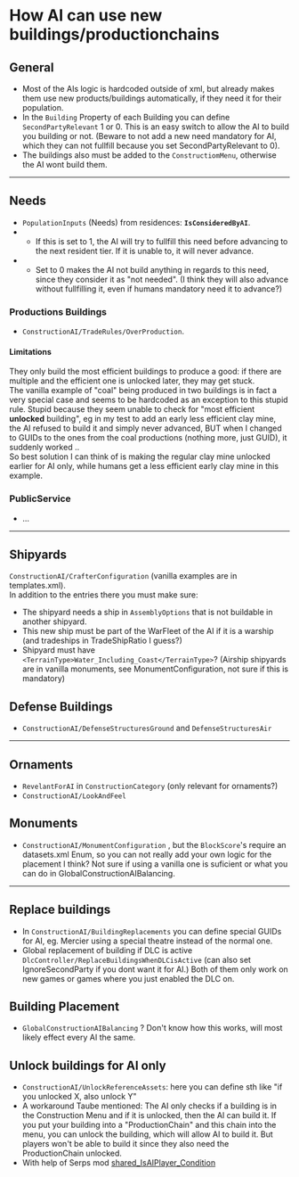 # How AI can use new buildings/productionchains

## General
- Most of the AIs logic is hardcoded outside of xml, but already makes them use new products/buildings automatically, if they need it for their population.  
- In the `Building` Property of each Building you can define `SecondPartyRelevant` 1 or 0. This is an easy switch to allow the AI to build you building or not. (Beware to not add a new need mandatory for AI, which they can not fullfill because you set SecondPartyRelevant to 0).  
- The buildings also must be added to the `ConstructiomMenu`, otherwise the AI wont build them.

---

## Needs
- `PopulationInputs` (Needs) from residences: **`IsConsideredByAI`**. 
- - If this is set to 1, the AI will try to fullfill this need before advancing to the next resident tier. If it is unable to, it will never advance. 
- - Set to 0 makes the AI not build anything in regards to this need, since they consider it as "not needed". (I think they will also advance without fullfilling it, even if humans mandatory need it to advance?)


### Productions Buildings
- `ConstructionAI/TradeRules/OverProduction`.

#### Limitations
They only build the most efficient buildings to produce a good: if there are multiple and the efficient one is unlocked later, they may get stuck.  
The vanilla example of "coal" being produced in two buildings is in fact a very special case and seems to be hardcoded as an exception to this stupid rule. Stupid because they seem unable to check for "most efficient **unlocked** building", eg in my test to add an early less efficient clay mine, the AI refused to build it and simply never advanced, BUT when I changed to GUIDs to the ones from the coal productions (nothing more, just GUID), it suddenly worked ..  
So best solution I can think of is making the regular clay mine unlocked earlier for AI only, while humans get a less efficient early clay mine in this example.  

### PublicService
- ...

---

## Shipyards
`ConstructionAI/CrafterConfiguration` (vanilla examples are in templates.xml).  
In addition to the entries there you must make sure:  
- The shipyard needs a ship in `AssemblyOptions` that is not buildable in another shipyard.
- This new ship must be part of the WarFleet of the AI if it is a warship (and tradeships in TradeShipRatio I guess?)
- Shipyard must have `<TerrainType>Water_Including_Coast</TerrainType>`? (Airship shipyards are in vanilla monuments, see MonumentConfiguration, not sure if this is mandatory)

## Defense Buildings
- `ConstructionAI/DefenseStructuresGround` and `DefenseStructuresAir`

---

## Ornaments
- `RevelantForAI` in `ConstructionCategory` (only relevant for ornaments?)
- `ConstructionAI/LookAndFeel`

## Monuments
- `ConstructionAI/MonumentConfiguration` , but the `BlockScore`'s require an datasets.xml Enum, so you can not really add your own logic for the placement I think? Not sure if using a vanilla one is suficient or what you can do in GlobalConstructionAIBalancing.

---

## Replace buildings
- In `ConstructionAI/BuildingReplacements` you can define special GUIDs for AI, eg. Mercier using a special theatre instead of the normal one.
- Global replacement of building if DLC is active `DlcController/ReplaceBuildingsWhenDLCisActive` (can also set IgnoreSecondParty if you dont want it for AI.)
Both of them only work on new games or games where you just enabled the DLC on.

## Building Placement
- `GlobalConstructionAIBalancing` ? Don't know how this works, will most likely effect every AI the same.

## Unlock buildings for AI only
- `ConstructionAI/UnlockReferenceAssets`: here you can define sth like "if you unlocked X, also unlock Y"
- A workaround Taube mentioned: The AI only checks if a building is in the Construction Menu and if it is unlocked, then the AI can build it. If you put your building into a "ProductionChain" and this chain into the menu, you can unlock the building, which will allow AI to build it. But players won't be able to build it since they also need the ProductionChain unlocked.
- With help of Serps mod [shared_IsAIPlayer_Condition](https://github.com/Serpens66/Anno-1800-SharedMods-for-Modders-/tree/main/shared_IsAIPlayer_Condition)
